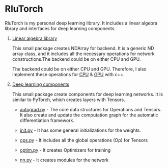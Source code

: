 # RluTorch

RluTorch is my personal deep learning library. It includes a linear algebra library and interfaces for deep learning components.

1. [Linear algebra library](https://github.com/Ricky-QiruiLu/deep_learning/tree/main/RluTorch/python/needle/backend_ndarray)

    This small package creates NDArray for backend. It is a generic ND array class, and it includes all the necessary operations for network constructions.The backend could be on either CPU and GPU.

    The backend could be on either CPU and GPU. Therefore, I also implement these operations for [CPU](https://github.com/Ricky-QiruiLu/deep_learning/blob/main/RluTorch/src/ndarray_backend_cpu.cc) & [GPU](https://github.com/Ricky-QiruiLu/deep_learning/blob/main/RluTorch/src/ndarray_backend_cuda.cu) with c++.

2. [Deep learning components](https://github.com/Ricky-QiruiLu/deep_learning/tree/main/RluTorch/python/needle)

    This small package create components for deep learning networks. It is similar to PyTorch, which creates layers with Tensors. 

    - [autograd.py](https://github.com/Ricky-QiruiLu/deep_learning/blob/main/RluTorch/python/needle/autograd.py) - The core data structures for Operations and Tensors. It also create and update the computation graph for the automatic differentiation framework.

    - [init.py](https://github.com/Ricky-QiruiLu/deep_learning/blob/main/RluTorch/python/needle/init.py) - It has some general initializations for the weights.

    - [ops.py](https://github.com/Ricky-QiruiLu/deep_learning/blob/main/RluTorch/python/needle/ops.py) - It includes all the global operations (Op) for Tensors

    - [optim.py](https://github.com/Ricky-QiruiLu/deep_learning/blob/main/RluTorch/python/needle/optim.py) - It creates Optimizers for training 

    - [nn.py](https://github.com/Ricky-QiruiLu/deep_learning/blob/main/RluTorch/python/needle/nn.py) - It creates modules for the network

